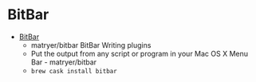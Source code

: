 # BitBar
- [BitBar](https://github.com/matryer/bitbar/)
  -  matryer/bitbar  BitBar Writing plugins
  - Put the output from any script or program in your Mac OS X Menu Bar - matryer/bitbar
  - `brew cask install bitbar`
